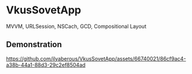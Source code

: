 # VkusSovetApp
MVVM, URLSession, NSCach, GCD, Compositional Layout

## Demonstration

https://github.com/ilyaberous/VkusSovetApp/assets/66740021/86cf9ac4-a38b-44a1-88d3-29c2ef8504ad


